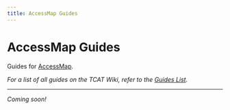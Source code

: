 ```yaml
---
title: AccessMap Guides
---
```


# AccessMap Guides

Guides for [AccessMap](../index.md).

_For a list of all guides on the TCAT Wiki, refer to the [Guides List](../../../../guides/index.md)._

---

_Coming soon!_
